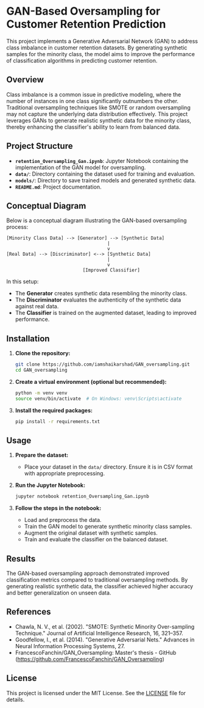 # GAN-Based Oversampling for Customer Retention Prediction

This project implements a Generative Adversarial Network (GAN) to address class imbalance in customer retention datasets.
By generating synthetic samples for the minority class, the model aims to improve the performance of classification algorithms in predicting customer retention.

## Overview

Class imbalance is a common issue in predictive modeling, where the number of instances in one class significantly outnumbers the other.
Traditional oversampling techniques like SMOTE or random oversampling may not capture the underlying data distribution effectively.
This project leverages GANs to generate realistic synthetic data for the minority class, thereby enhancing the classifier's ability to learn from balanced data.

## Project Structure

- **`retention_Oversampling_Gan.ipynb`**: Jupyter Notebook containing the implementation of the GAN model for oversampling.
- **`data/`**: Directory containing the dataset used for training and evaluation.
- **`models/`**: Directory to save trained models and generated synthetic data.
- **`README.md`**: Project documentation.

## Conceptual Diagram

Below is a conceptual diagram illustrating the GAN-based oversampling process:

```
[Minority Class Data] --> [Generator] --> [Synthetic Data]
                                     |
                                     v
[Real Data] --> [Discriminator] <--> [Synthetic Data]
                                     |
                                     v
                            [Improved Classifier]
```

In this setup:
- The **Generator** creates synthetic data resembling the minority class.
- The **Discriminator** evaluates the authenticity of the synthetic data against real data.
- The **Classifier** is trained on the augmented dataset, leading to improved performance.

## Installation

1. **Clone the repository:**
   ```bash
   git clone https://github.com/iamshaikarshad/GAN_oversampling.git
   cd GAN_oversampling
   ```

2. **Create a virtual environment (optional but recommended):**
   ```bash
   python -m venv venv
   source venv/bin/activate  # On Windows: venv\Scripts\activate
   ```

3. **Install the required packages:**
   ```bash
   pip install -r requirements.txt
   ```

## Usage

1. **Prepare the dataset:**
   - Place your dataset in the `data/` directory. Ensure it is in CSV format with appropriate preprocessing.

2. **Run the Jupyter Notebook:**
   ```bash
   jupyter notebook retention_Oversampling_Gan.ipynb
   ```

3. **Follow the steps in the notebook:**
   - Load and preprocess the data.
   - Train the GAN model to generate synthetic minority class samples.
   - Augment the original dataset with synthetic samples.
   - Train and evaluate the classifier on the balanced dataset.

## Results

The GAN-based oversampling approach demonstrated improved classification metrics compared to traditional oversampling methods.
By generating realistic synthetic data, the classifier achieved higher accuracy and better generalization on unseen data.

## References

- Chawla, N. V., et al. (2002). "SMOTE: Synthetic Minority Over-sampling Technique." Journal of Artificial Intelligence Research, 16, 321–357.
- Goodfellow, I., et al. (2014). "Generative Adversarial Nets." Advances in Neural Information Processing Systems, 27.
- FrancescoFanchin/GAN_Oversampling: Master's thesis - GitHub (https://github.com/FrancescoFanchin/GAN_Oversampling)

## License

This project is licensed under the MIT License. See the [LICENSE](LICENSE) file for details.
